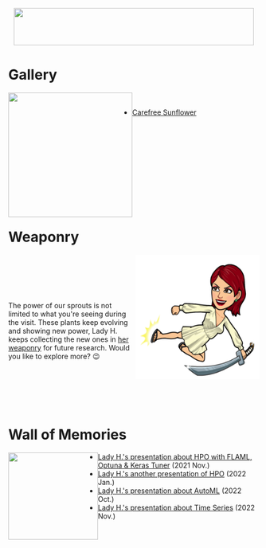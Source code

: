 <p align="center">
<img src="https://github.com/lady-h-world/My_Garden/blob/main/images/Garden_Museum_images/title.png" width="482" height="75" />
</p>

# Gallery
<p>
<img align="left" src="https://github.com/lady-h-world/My_Garden/blob/main/images/lady_heart_manga/gallery_logo.png" width="249" height="250" />
</p>
<p>&nbsp;</p>

* [Carefree Sunflower][4]

<p>&nbsp;</p><p>&nbsp;</p><p>&nbsp;</p><p>&nbsp;</p><p>&nbsp;</p><p>&nbsp;</p>

# Weaponry

<p>
<img align="right" src="https://github.com/lady-h-world/My_Garden/blob/main/images/lady_heart_manga/sword.png" width="249" height="250" />
</p>
<p>&nbsp;</p><p>&nbsp;</p><p>&nbsp;</p>

The power of our sprouts is not limited to what you're seeing during the visit. These plants keep evolving and showing new power, Lady H. keeps collecting  the new ones in [her weaponry][7] for future research. Would you like to explore more? 😉

<p>&nbsp;</p><p>&nbsp;</p><p>&nbsp;</p>

# Wall of Memories

<p>
<img align="left" src="https://github.com/lady-h-world/My_Garden/blob/main/images/Garden_Museum_images/wall_of_memory.png" width="180" height="175" />
</p>


* [Lady H.'s presentation about HPO with FLAML, Optuna & Keras Tuner][1] (2021 Nov.)
* [Lady H.'s another presentation of HPO][2] (2022 Jan.)
* [Lady H.'s presentation about AutoML][5] (2022 Oct.)
* [Lady H.'s presentation about Time Series][6] (2022 Nov.)


[1]:https://docs.google.com/presentation/d/16QCJ2eOONwY1fxFDHwFenr4truFf1pd3KOMh4V6BVgM/edit?usp=sharing
[2]:https://docs.google.com/presentation/d/120kZHkOeNkXATT9mM6804ZZU4ndu8wA9taZJUi7kKVM/edit?usp=sharing
[3]:https://github.com/lady-h-world/My_Garden/blob/main/reading_pages/Graden_Museum/gallery.md
[4]:https://github.com/lady-h-world/My_Garden/blob/main/reading_pages/Graden_Museum/carefree_sunflower.md
[5]:https://docs.google.com/presentation/d/1ngPFtnlMaHY95xmlSgL277IaxvZ_IrPuC9ViqBdXnl8/edit?usp=sharing
[6]:https://docs.google.com/presentation/d/1QwcKAKeHVTInO9mhZeLtvy2bj9INJKP6kkK8XDoLzZ4/edit?usp=sharing
[7]:https://github.com/lady-h-world/My_Garden/blob/main/reading_pages/Graden_Museum/weaponry.md
